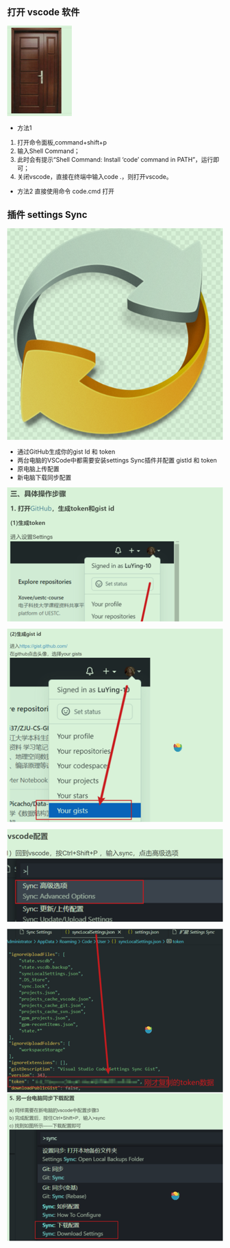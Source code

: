 
## 打开 vscode 软件
![](images/2022-11-11-19-26-08.png)

- 方法1 
<!-- 我测试 已失效 -->
1. 打开命令面板,command+shift+p
2. 输入Shell Command；
3. 此时会有提示“Shell Command: Install ‘code’ command in PATH”，运行即可；
4. 关闭vscode，直接在终端中输入code .，则打开vscode。

- 方法2
直接使用命令 code.cmd 打开

## 插件 settings Sync
![](images/2022-11-15-18-58-35.png)
- 通过GitHub生成你的gist Id 和 token
- 两台电脑的VSCode中都需要安装settings Sync插件并配置 gistId 和 token
- 原电脑上传配置
- 新电脑下载同步配置

![](images/2022-11-15-18-57-33.png)

![](images/2022-11-15-18-59-40.png)

![](images/2022-11-15-19-00-20.png)

![](images/2022-11-15-19-00-58.png)
![](images/2022-11-15-19-01-30.png)